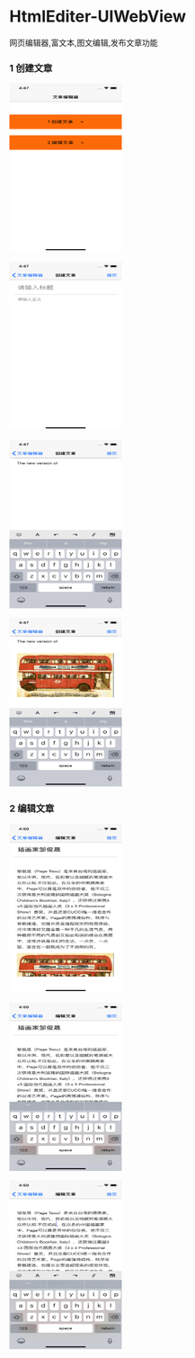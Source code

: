 # HtmlEditer-UIWebView
网页编辑器,富文本,图文编辑,发布文章功能

### 1 创建文章

<img src="img/img1.png" height="300" width="200"></img>

<img src="img/img2.png" height="300" width="200"></img>

<img src="img/img3.png" height="300" width="200"></img>

<img src="img/img4.png" height="300" width="200"></img>

### 2 编辑文章

<img src="img/img5.png" height="300" width="200"></img>

<img src="img/img6.png" height="300" width="200"></img>

<img src="img/img7.png" height="300" width="200"></img>



